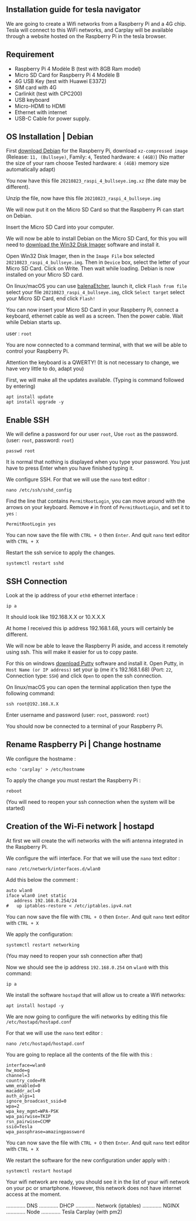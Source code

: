 
## Installation guide for tesla navigator


We are going to create a Wifi networks from a Raspberry Pi and a 4G chip. Tesla will connect to this WiFi networks, and Carplay will be available through a website hosted on the Raspberry Pi in the tesla browser.


Requirement
------
 - Raspberry Pi 4 Modèle B (test with 8GB Ram model)
 - Micro SD Card for Raspberry Pi 4 Modèle B
 - 4G USB Key (test with Huawei E3372)
 - SIM card with 4G
 - Carlinkit (test with CPC200)
 - USB keyboard
 - Micro-HDMI to HDMI
 - Ethernet with internet
 - USB-C Cable for power supply.


OS Installation | Debian
------

First [download Debian](https://raspi.debian.net/tested-images/) for the Raspberry Pi, download `xz-compressed image` (Release: `11, (Bullseye)`, Family: `4`, Tested hardware: `4 (4GB)`) (No matter the size of your ram choose Tested hardware: `4 (4GB)` memory size automatically adapt)

You now have this file `20210823_raspi_4_bullseye.img.xz` (the date may be different).

Unzip the file, now have this file `20210823_raspi_4_bullseye.img`

We will now put it on the Micro SD Card so that the Raspberry Pi can start on Debian.

Insert the Micro SD Card into your computer.

We will now be able to install Debian on the Micro SD Card, for this you will need to [download the Win32 Disk Imager](https://sourceforge.net/projects/win32diskimager/) software and install it.

Open Win32 Disk Imager, then in the `Image File` box selected `20210823_raspi_4_bullseye.img`. Then in `Device` box, select the letter of your Micro SD Card. Click on Write. Then wait while loading. Debian is now installed on your Micro SD card.

On linux/macOS you can use [balenaEtcher](https://www.balena.io/etcher/), launch it, click `Flash from file` select your file `20210823_raspi_4_bullseye.img`, click `Select target` select your Micro SD Card, end click `Flash!`

You can now insert your Micro SD Card in your Raspberry Pi, connect a keyboard, ethernet cable as well as a screen. Then the power cable. Wait while Debian starts up.


user : `root`


You are now connected to a command terminal, with that we will be able to control your Raspberry Pi.

Attention the keyboard is a QWERTY! (It is not necessary to change, we have very little to do, adapt you)

First, we will make all the updates available. (Typing is command followed by entering)

```
apt install update
apt install upgrade -y
```

Enable SSH
------
We will define a password for our user `root`, Use `root` as the password. (user: `root`, password: `root`)

```
passwd root
```
It is normal that nothing is displayed when you type your password. You just have to press Enter when you have finished typing it.

We configure SSH. For that we will use the `nano` text editor :
```
nano /etc/ssh/sshd_config
```

Find the line that contains `PermitRootLogin`, you can move around with the arrows on your keyboard.
Remove `#` in front of `PermitRootLogin`, and set it to `yes` :
```
PermitRootLogin yes
```
You can now save the file with `CTRL + O` then `Enter`. And quit `nano` text editor with `CTRL + X`

Restart the ssh service to apply the changes.
```
systemctl restart sshd
```

SSH Connection
------

Look at the ip address of your `eth0` ethernet interface :
```
ip a
```
It should look like 192.168.X.X or 10.X.X.X

At home I received this ip address 192.168.1.68, yours will certainly be different.

We will now be able to leave the Raspberry Pi aside, and access it remotely using ssh. This will make it easier for us to copy paste.

For this on windows [download Putty](https://www.putty.org/) software and install it. Open Putty, in `Host Name (or IP address)` set your ip (me it's 192.168.1.68) (Port: `22`, Connection type: `SSH`) and click `Open` to open the ssh connection.

On linux/macOS you can open the terminal application then type the following command:
```
ssh root@192.168.X.X
```

Enter username and password (user: `root`, password: `root`)

You should now be connected to a terminal of your Raspberry Pi.


Rename Raspberry Pi | Change hostname
------

We configure the hostname :

```
echo 'carplay' > /etc/hostname
```

To apply the change you must restart the Raspberry Pi :

```
reboot
```
(You will need to reopen your ssh connection when the system will be started)


Creation of the Wi-Fi network | hostapd
------

At first we will create the wifi networks with the wifi antenna integrated in the Raspberry Pi.

We configure the wifi interface. For that we will use the `nano` text editor :

```
nano /etc/network/interfaces.d/wlan0
```

Add this below the comment :
```
auto wlan0
iface wlan0 inet static
   address 192.168.0.254/24
#   up iptables-restore < /etc/iptables.ipv4.nat
```
You can now save the file with `CTRL + O` then `Enter`. And quit `nano` text editor with `CTRL + X`


We apply the configuration:
```
systemctl restart networking
```
(You may need to reopen your ssh connection after that)



Now we should see the ip address `192.168.0.254` on `wlan0` with this command:

```
ip a
```

We install the software  `hostapd` that will allow us to create a Wifi networks:
```
apt install hostapd -y
```

We are now going to configure the wifi networks by editing this file `/etc/hostapd/hostapd.conf`

For that we will use the `nano` text editor :

```
nano /etc/hostapd/hostapd.conf
```

You are going to replace all the contents of the file with this :
```
interface=wlan0
hw_mode=g
channel=3
country_code=FR
wmm_enabled=0
macaddr_acl=0
auth_algs=1
ignore_broadcast_ssid=0
wpa=2
wpa_key_mgmt=WPA-PSK
wpa_pairwise=TKIP
rsn_pairwise=CCMP
ssid=Tesla
wpa_passphrase=amazingpassword
```
You can now save the file with `CTRL + O` then `Enter`. And quit `nano` text editor with `CTRL + X`

We restart the software for the new configuration under apply with :

```
systemctl restart hostapd
```

Your wifi network are ready, you should see it in the list of your wifi network on your pc or smartphone. However, this network does not have internet access at the moment.



.............
DNS
.............
DHCP
.............
Network (iptables)
.............
NGINX
.............
Node
.............
Tesla Carplay (with pm2)
